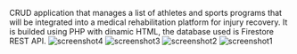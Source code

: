 CRUD application that manages a list of athletes and sports programs that will be integrated into a medical rehabilitation platform for injury recovery.
It is builded using PHP with dinamic HTML, the database used is Firestore REST API. 
![screenshot4](https://github.com/Jorge-Martinez82/Proyecto-Reflejos-PHP/assets/118907308/874f7b40-5693-4cef-94a5-273fbea6fa02)
![screenshot3](https://github.com/Jorge-Martinez82/Proyecto-Reflejos-PHP/assets/118907308/605d440b-a9cf-4029-b55c-b0637d6c757c)
![screenshot2](https://github.com/Jorge-Martinez82/Proyecto-Reflejos-PHP/assets/118907308/391bc087-2e16-4a64-8aa8-1a68618f3372)
![screenshot1](https://github.com/Jorge-Martinez82/Proyecto-Reflejos-PHP/assets/118907308/2c7f0045-eb23-492e-b501-e831cc09faac)
